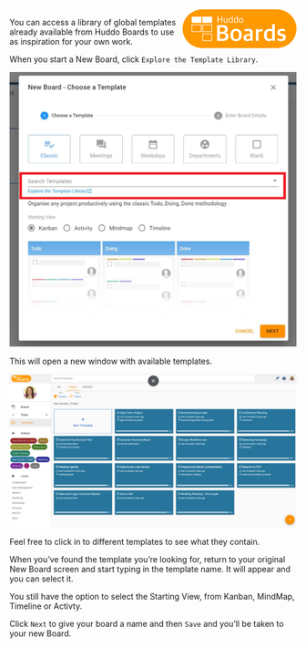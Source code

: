 <img style="float: right" src="/assets/images/boards-logo.jpg" width="200" alt="My Boards" />

You can access a library of global templates already available from Huddo Boards to use as inspiration for your own work.

When you start a New Board, click `Explore the Template Library`.

![](./globaltemplates1.png)

This will open a new window with available templates.

![](./globaltemplates2.png)

Feel free to click in to different templates to see what they contain. 

When you’ve found the template you’re looking for, return to your original New Board screen and start typing in the template name. It will appear and you can select it.

You still have the option to select the Starting View, from Kanban, MindMap, Timeline or Activty.

Click `Next` to give your board a name and then `Save` and you’ll be taken to your new Board.
